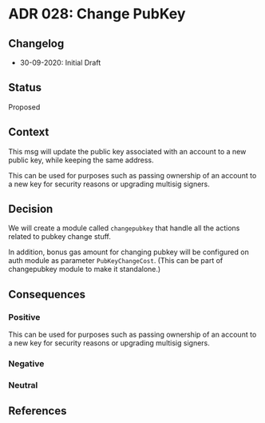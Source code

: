# ADR 028: Change PubKey

## Changelog

- 30-09-2020: Initial Draft

## Status

Proposed

## Context

This msg will update the public key associated with an account to a new public key, while keeping the same address.
		 
This can be used for purposes such as passing ownership of an account to a new key for security reasons or upgrading multisig signers.

## Decision

We will create a module called `changepubkey` that handle all the actions related to pubkey change stuff.

In addition, bonus gas amount for changing pubkey will be configured on auth module as parameter `PubKeyChangeCost`. (This can be part of changepubkey module to make it standalone.)

## Consequences

### Positive

This can be used for purposes such as passing ownership of an account to a new key for security reasons or upgrading multisig signers.

### Negative

### Neutral

## References

